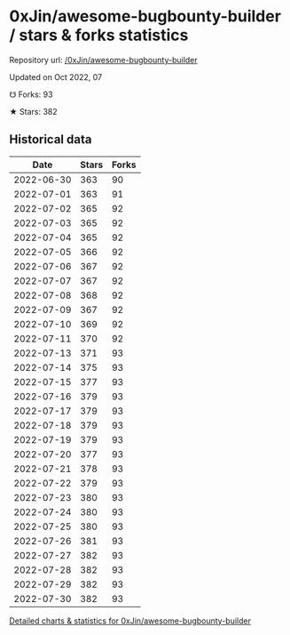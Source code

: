 # 0xJin/awesome-bugbounty-builder / stars & forks statistics

Repository url: [/0xJin/awesome-bugbounty-builder](https://github.com/0xJin/awesome-bugbounty-builder)

Updated on Oct 2022, 07

☋ Forks: 93

★ Stars: 382

## Historical data
| Date | Stars | Forks |
|------|-------|-------|
| 2022-06-30 | 363 | 90 | 
| 2022-07-01 | 363 | 91 | 
| 2022-07-02 | 365 | 92 | 
| 2022-07-03 | 365 | 92 | 
| 2022-07-04 | 365 | 92 | 
| 2022-07-05 | 366 | 92 | 
| 2022-07-06 | 367 | 92 | 
| 2022-07-07 | 367 | 92 | 
| 2022-07-08 | 368 | 92 | 
| 2022-07-09 | 367 | 92 | 
| 2022-07-10 | 369 | 92 | 
| 2022-07-11 | 370 | 92 | 
| 2022-07-13 | 371 | 93 | 
| 2022-07-14 | 375 | 93 | 
| 2022-07-15 | 377 | 93 | 
| 2022-07-16 | 379 | 93 | 
| 2022-07-17 | 379 | 93 | 
| 2022-07-18 | 379 | 93 | 
| 2022-07-19 | 379 | 93 | 
| 2022-07-20 | 377 | 93 | 
| 2022-07-21 | 378 | 93 | 
| 2022-07-22 | 379 | 93 | 
| 2022-07-23 | 380 | 93 | 
| 2022-07-24 | 380 | 93 | 
| 2022-07-25 | 380 | 93 | 
| 2022-07-26 | 381 | 93 | 
| 2022-07-27 | 382 | 93 | 
| 2022-07-28 | 382 | 93 | 
| 2022-07-29 | 382 | 93 | 
| 2022-07-30 | 382 | 93 | 


[Detailed charts & statistics for 0xJin/awesome-bugbounty-builder](https://reviewgithub.com/rep/0xJin/awesome-bugbounty-builder)
